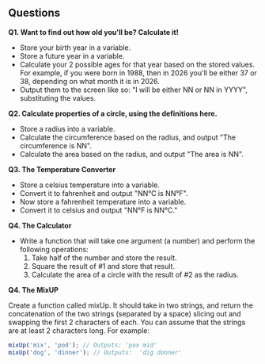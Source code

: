 ## Questions

**Q1. Want to find out how old you'll be? Calculate it!**

- Store your birth year in a variable.
- Store a future year in a variable.
- Calculate your 2 possible ages for that year based on the stored values.
    For example, if you were born in 1988, then in 2026 you'll be either 37 or 38, depending on what month it is in 2026.
- Output them to the screen like so: "I will be either NN or NN in YYYY", substituting the values. 


**Q2. Calculate properties of a circle, using the definitions here.**

- Store a radius into a variable.
- Calculate the circumference based on the radius, and output "The circumference is NN".
- Calculate the area based on the radius, and output "The area is NN". 


**Q3. The Temperature Converter**

- Store a celsius temperature into a variable.
- Convert it to fahrenheit and output "NN°C is NN°F".
- Now store a fahrenheit temperature into a variable.
- Convert it to celsius and output "NN°F is NN°C." 


**Q4. The Calculator**

- Write a function that will take one argument (a number) and perform the following operations:
    1. Take half of the number and store the result.
    2. Square the result of #1 and store that result.
    3. Calculate the area of a circle with the result of #2 as the radius.

**Q4. The MixUP**

 Create a function called mixUp. It should take in two strings, and return the concatenation of the two strings (separated by a space) slicing out and swapping the first 2 characters of each. You can assume that the strings are at least 2 characters long. For example:

```js
mixUp('mix', 'pod'); // Outputs: 'pox mid'
mixUp('dog', 'dinner'); // Outputs:  'dig donner'
```

